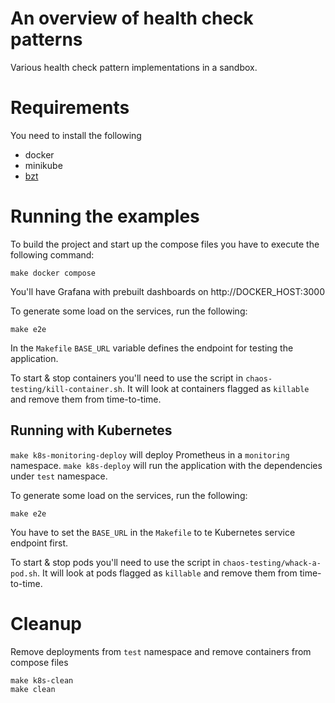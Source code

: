 # An overview of health check patterns
Various health check pattern implementations in a sandbox.

# Requirements
You need to install the following
- docker
- minikube
- [bzt](https://gettaurus.org/docs/Installation/)

# Running the examples
To build the project and start up the compose files you have to execute the following command:
```
make docker compose
```
You'll have Grafana with prebuilt dashboards on http://DOCKER_HOST:3000

To generate some load on the services, run the following:
```
make e2e
```
In the `Makefile` `BASE_URL` variable defines the endpoint for testing the application.

To start & stop containers you'll need to use the script in `chaos-testing/kill-container.sh`. It will look at containers flagged as `killable` and remove them from time-to-time.

## Running with Kubernetes
`make k8s-monitoring-deploy` will deploy Prometheus in a `monitoring` namespace.
`make k8s-deploy` will run the application with the dependencies under `test` namespace.

To generate some load on the services, run the following:
```
make e2e
```
You have to set the `BASE_URL` in the `Makefile` to te Kubernetes service endpoint first.

To start & stop pods you'll need to use the script in `chaos-testing/whack-a-pod.sh`. It will look at pods flagged as `killable` and remove them from time-to-time.

# Cleanup
Remove deployments from `test` namespace and remove containers from compose files
```
make k8s-clean
make clean
```
